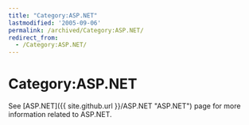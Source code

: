 ```yaml
---
title: "Category:ASP.NET"
lastmodified: '2005-09-06'
permalink: /archived/Category:ASP.NET/
redirect_from:
  - /Category:ASP.NET/
---
```


Category:ASP.NET
================

See [ASP.NET]({{ site.github.url }}/ASP.NET "ASP.NET") page for more information related to ASP.NET.


